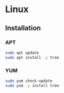 # Linux

## Installation

### APT

```sh
sudo apt update
sudo apt install -y tree
```

### YUM

```sh
sudo yum check-update
sudo yum -y install tree
```
